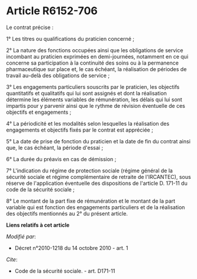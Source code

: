 # Article R6152-706

Le contrat précise :

1° Les titres ou qualifications du praticien concerné ;

2° La nature des fonctions occupées ainsi que les obligations de service incombant au praticien exprimées en demi-journées,
notamment en ce qui concerne sa participation à la continuité des soins ou à la permanence pharmaceutique sur place et, le
cas échéant, la réalisation de périodes de travail au-delà des obligations de service ;

3° Les engagements particuliers souscrits par le praticien, les objectifs quantitatifs et qualitatifs qui lui sont assignés
et dont la réalisation détermine les éléments variables de rémunération, les délais qui lui sont impartis pour y parvenir
ainsi que le rythme de révision éventuelle de ces objectifs et engagements ;

4° La périodicité et les modalités selon lesquelles la réalisation des engagements et objectifs fixés par le contrat est
appréciée ;

5° La date de prise de fonction du praticien et la date de fin du contrat ainsi que, le cas échéant, la période d'essai ;

6° La durée du préavis en cas de démission ;

7° L'indication du régime de protection sociale (régime général de la sécurité sociale et régime complémentaire de retraite
de l'IRCANTEC), sous réserve de l'application éventuelle des dispositions de l'article D. 171-11 du code de la sécurité
sociale ;

8° Le montant de la part fixe de rémunération et le montant de la part variable qui est fonction des engagements particuliers
et de la réalisation des objectifs mentionnés au 2° du présent article.

**Liens relatifs à cet article**

_Modifié par_:

  - Décret n°2010-1218 du 14 octobre 2010 - art. 1

_Cite_:

  - Code de la sécurité sociale. - art. D171-11
